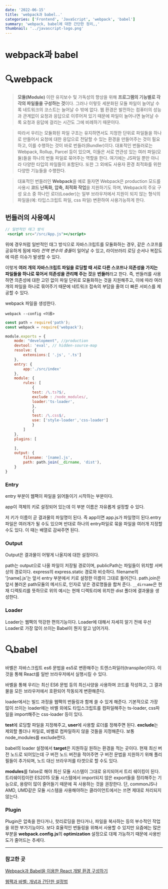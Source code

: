 ```yaml
---
date: '2022-06-15'
title: 'webpack과 babel..'
categories: ['Frontend', 'JavaScript', 'webpack', 'babel']
summary: 'webpack, babel에 대한 간단한 정리,,'
thumbnail: '../javascript-logo.png'
---
```


# webpack과 babel

# 🔍webpack

> **모듈(Module)** 이란 유지보수 및 가독성의 향상을 위해 **프로그램의 기능별로 각각의 파일들을 구성하는 것**이다. 그러나 이렇듯 세분화된 모듈 파일이 늘어날 수록 네트워크의 코스트는 늘어날 수 밖에 없다. 웹 환경은 발전하는 컴퓨터의 성능과 관계없이 요청과 응답으로 이루어져 있기 때문에 파일이 늘어나면 늘어날 수록 요청과 응답에 걸리는 시간도 그에 비례하기 때문이다.
> 

> 따라서 우리는 모듈화된 파일 구조는 유지하면서도 지정한 단위로 파일들을 하나로 만들어서 요청에 대한 응답으로 전달할 수 있는 환경을 만들어주는 것이 필요하고, 이를 수행하는 것이 바로 번들러(Bundler)이다. 대표적인 번들러로는 Webpack, Rollup, Parcel 등이 있으며, 이들은 서로 연관성 있는 여러 파일(모듈)들을 하나의 번들 파일로 묶어주는 역할을 한다. 여기에는 JS파일 뿐만 아니라 다양한 타입의 파일들이 포함된다. 또한 그 외에도 사용자 환경 최적화를 위한 다양한 기능들을 수행한다.
> 

> 대표적인 번들러인 **Webpack**을 예로 들자면 Webpack은 production 모드를 사용시 **코드 난독화, 압축, 최적화 작업**을 지원하기도 하며, Webpack의 주요 구성 요소 중 하나인 로더(Loader)는 일부 브라우저에서 지원이 되지 않는 형식의 파일을(예: 타입스크립트 파일, css 파일) 변환하여 사용가능하게 한다.
> 

## **번들러의 사용예시**

```jsx
// 일반적인 태그 방식 
 <script src="/src/App.js"></script>
```

위에 경우처럼 일반적인 태그 방식으로 자바스크립트를 모듈화하는 경우, 같은 스코프를 공유하게 됨에 따라 *전역 변수의 충돌*이 일어날 수 있고, 라이브러리 로딩 순서나 복잡도에 따른 이슈가 발생할 수 있다. 

이렇게 **여러 개의 자바스크립트 파일을 로딩할 때 서로 다른 스코프나 의존성을 가지는 파일들을 하나로 묶어서 의존성을 관리해 주는 것**을 **번들러**라고 한다. 즉, 번들러를 사용하면 의존성에 대한 고민 없이 파일 단위로 모듈화하는 것을 지원해주고, 이에 따라 여러 개의 파일을 하나로 묶어주기 때문에 네트워크 접속의 부담을 줄여 더 빠른 서비스를 제공할 수 있다.


webpack 파일을 생성한다.
```
webpack --config <이름>
```


```jsx
const path = require('path');
const webpack = require('webpack');

module.exports = {
    mode: "development", //production
    devtool: 'eval', // hidden-source-map
    resolve: {
        extensions:[ '.js', '.ts']
    },
    entry: {
        app:'./src/index'
    },
    module: {
        rules: [
            {
            test: /\.ts?$/,
            exclude : /node_modules/,
            loader:'ts-loader',
            },
            {
            test: /\.css$/,
            use: ['style-loader','css-loader']
            }
        ]
    },
    plugins: [
        
    ],
    output: {
        filename: '[name].js',
        path: path.join(__dirname, 'dist'),
    }
}
```

### Entry

entry 부분이 웹팩이 파일을 읽어들이기 시작하는 부분이다.

app이 객체의 키로 설정되어 있는데 이 부분 이름은 자유롭게 설정할 수 있다. 

저 키가 이름이 곧 결과물의 파일명이 된다. 즉 app이면 app.js가 파일명이 된다.entry 파일은 여러개가 될 수도 있으며 반대로 하나의 entry파일로 묶을 파일을 여러개 지정할 수도 있다. 이 때는 배열로 감싸주면 된다.

### Output

Output은 결과물이 어떻게 나올지에 대한 설정이다.

path는 output으로 나올 파일이 저장될 경로이며, publicPath는 파일들이 위치할 서버 상의 경로이다. express의 express.static 경로와 비슷하다. filename의 '[name].js'는 앞서 entry 부분에서 키로 설정한 이름이 그대로 들어간다. path.join은 앞서 불러온 path모듈의 메서드로, 인자로 넣은 경로명들을 합쳐 준다. `__dirname`은 현재 디렉토리를 뜻하므로 위의 예시는 현재 디렉토리에 위치한 dist 폴더에 결과물을 생성한다.

### Loader

Loader는 웹팩의 막강한 편의기능이다. Loader에 대해서 자세히 알기 전에 우선 Loader로 가장 많이 쓰이는 Babel이 뭔지 알고 넘어가자.

# 🔍babel

바벨은 자바스크립트 es6 문법을 es5로 변환해주는 트렌스파일러(transpiler)이다. 이것을 통해 React를 일반 브라우저에서 실행시킬 수 있다.

바벨을 통해 우리는 최신 ES6 문법 등의 최신사양을 사용하며 코드를 작성하고, 그 결과물을 모든 브라우저에서 호환되어 작동되게 변환해준다.

loader에서는 빌드 과정을 웹팩의 번들링과 함께 쓸 수 있게 해준다. 기본적으로 가장 많이 쓰이는 loader에는 바벨 외에도 타입스크립트를 컴파일해주는 ts-loader, css파일을 import해주는 css-loader 등이 있다.

**test**에 로딩할 파일을 지정해주고, **user**에 사용할 로더를 정해주면 된다. **exclude**는 제외할 폴더나 파일로, 바벨로 컴파일하지 않을 것들을 지정해준다. 보통 node_modules를 exclude한다.

babel의 loader 설정에서 **target**은 지원하길 원하는 환경을 적는 곳이다. 현재 최신 버전 노드로 되어있는데 구 버전 노드 버전을 적어주면 구 버전 문법을 지원하기 위해 폴리필들이 추가되며, 노드 대신 브라우저를 타겟으로 할 수도 있다.

**modules**를 false로 해야 최신 모듈 시스템이 그대로 유지되어서 트리 쉐이킹이 된다. 트리쉐이킹이란 ES2015 모듈 시스템에서 import되지 않은 export들을 정리해주는 기능으로, 용량이 많이 줄어들기 때문에 꼭 사용하는 것을 권장한다. 단, commonJS나 AMD, UMD같은 모듈 시스템을 사용해야하는 클라이언트에서는 쓰면 제대로 처리되지 않는다.

### Plugin

Plugin은 압축을 한다거나, 핫리로딩을 한다거나, 파일을 복사하는 등의 부수적인 작업을 위한 부가기능이다. 보다 효율적인 번들링을 위해서 사용할 수 있지만 요즘에는 많은 부분을 **webpack.config.js**의 **optimization** 설정으로 대체 가능하기 때문에 사용빈도가 줄어드는 추세다.

---
### 참고한 곳

[Webpack과 Babel을 이용한 React 개발 환경 구성하기](https://berkbach.com/%EC%9B%B9%ED%8C%A9-webpack-%EA%B3%BC-%EB%B0%94%EB%B2%A8-babel-%EC%9D%84-%EC%9D%B4%EC%9A%A9%ED%95%9C-react-%EA%B0%9C%EB%B0%9C-%ED%99%98%EA%B2%BD-%EA%B5%AC%EC%84%B1%ED%95%98%EA%B8%B0-fb87d0027766)

[웹팩과 바벨: 개념과 간단한 설정법](https://velog.io/@inust33/2%EC%A3%BC%EC%B0%A8-%EA%B0%9C%EB%85%90-%EC%8A%A4%ED%84%B0%EB%94%94-%EC%9B%B9%ED%8C%A9%EA%B3%BC-%EB%B0%94%EB%B2%A8%EC%97%90-%EB%8C%80%ED%95%B4)